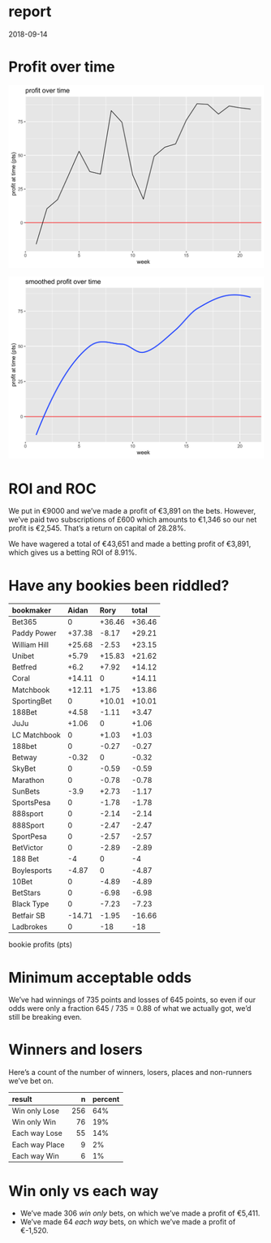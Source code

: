 report
================
2018-09-14

# Profit over time

![](report_files/figure-gfm/profit-over-time-1.png)<!-- -->

![](report_files/figure-gfm/profit-over-time-smooth-1.png)<!-- -->

# ROI and ROC

We put in €9000 and we’ve made a profit of €3,891 on the bets. However,
we’ve paid two subscriptions of £600 which amounts to €1,346 so our net
profit is €2,545. That’s a return on capital of 28.28%.

We have wagered a total of €43,651 and made a betting profit of €3,891,
which gives us a betting ROI of 8.91%.

# Have any bookies been riddled?

| bookmaker    | Aidan   | Rory    | total   |
| :----------- | :------ | :------ | :------ |
| Bet365       | 0       | \+36.46 | \+36.46 |
| Paddy Power  | \+37.38 | \-8.17  | \+29.21 |
| William Hill | \+25.68 | \-2.53  | \+23.15 |
| Unibet       | \+5.79  | \+15.83 | \+21.62 |
| Betfred      | \+6.2   | \+7.92  | \+14.12 |
| Coral        | \+14.11 | 0       | \+14.11 |
| Matchbook    | \+12.11 | \+1.75  | \+13.86 |
| SportingBet  | 0       | \+10.01 | \+10.01 |
| 188Bet       | \+4.58  | \-1.11  | \+3.47  |
| JuJu         | \+1.06  | 0       | \+1.06  |
| LC Matchbook | 0       | \+1.03  | \+1.03  |
| 188bet       | 0       | \-0.27  | \-0.27  |
| Betway       | \-0.32  | 0       | \-0.32  |
| SkyBet       | 0       | \-0.59  | \-0.59  |
| Marathon     | 0       | \-0.78  | \-0.78  |
| SunBets      | \-3.9   | \+2.73  | \-1.17  |
| SportsPesa   | 0       | \-1.78  | \-1.78  |
| 888sport     | 0       | \-2.14  | \-2.14  |
| 888Sport     | 0       | \-2.47  | \-2.47  |
| SportPesa    | 0       | \-2.57  | \-2.57  |
| BetVictor    | 0       | \-2.89  | \-2.89  |
| 188 Bet      | \-4     | 0       | \-4     |
| Boylesports  | \-4.87  | 0       | \-4.87  |
| 10Bet        | 0       | \-4.89  | \-4.89  |
| BetStars     | 0       | \-6.98  | \-6.98  |
| Black Type   | 0       | \-7.23  | \-7.23  |
| Betfair SB   | \-14.71 | \-1.95  | \-16.66 |
| Ladbrokes    | 0       | \-18    | \-18    |

bookie profits (pts)

# Minimum acceptable odds

We’ve had winnings of 735 points and losses of 645 points, so even if
our odds were only a fraction 645 / 735 = 0.88 of what we actually got,
we’d still be breaking even.

# Winners and losers

Here’s a count of the number of winners, losers, places and non-runners
we’ve bet on.

| result         |   n | percent |
| :------------- | --: | :------ |
| Win only Lose  | 256 | 64%     |
| Win only Win   |  76 | 19%     |
| Each way Lose  |  55 | 14%     |
| Each way Place |   9 | 2%      |
| Each way Win   |   6 | 1%      |

# Win only vs each way

  - We’ve made 306 *win only* bets, on which we’ve made a profit of
    €5,411.
  - We’ve made 64 *each way* bets, on which we’ve made a profit of
    €-1,520.
